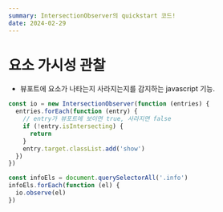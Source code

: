```yaml
---
summary: IntersectionObserver의 quickstart 코드!
date: 2024-02-29
---
```


# 요소 가시성 관찰

- 뷰포트에 요소가 나타는지 사라지는지를 감지하는 javascript 기능.

```javascript
const io = new IntersectionObserver(function (entries) {
  entries.forEach(function (entry) {
    // entry가 뷰포트에 보이면 true, 사라지면 false
    if (!entry.isIntersecting) {
      return
    }
    entry.target.classList.add('show')
  })
})

const infoEls = document.querySelectorAll('.info')
infoEls.forEach(function (el) {
  io.observe(el)
})
```
